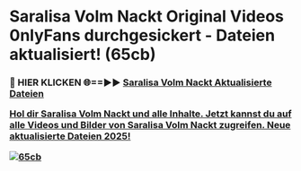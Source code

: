 # Saralisa Volm Nackt Original Videos 0nlyFans durchgesickert - Dateien aktualisiert! (65cb)

<h3>🔴 HIER KLICKEN 🌐==►► <a href="https://tinyurl.com/h6vf6nb8" rel="nofollow">Saralisa Volm Nackt Aktualisierte Dateien

Hol dir Saralisa Volm Nackt und alle Inhalte. Jetzt kannst du auf alle Videos und Bilder von Saralisa Volm Nackt zugreifen. Neue aktualisierte Dateien 2025!

[![65cb](https://i.imgur.com/sD4kR3V.gif)](https://tinyurl.com/h6vf6nb8)
